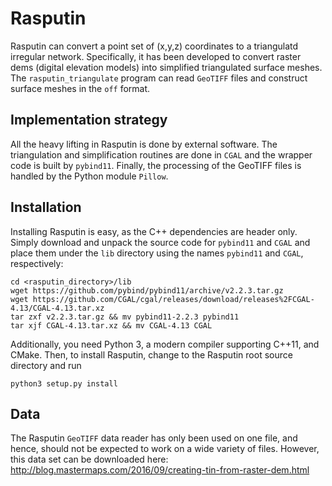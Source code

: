 # Rasputin

Rasputin can convert a point set of (x,y,z) coordinates to a triangulatd irregular network. Specifically, it has been developed to convert raster dems (digital elevation models) into simplified triangulated surface meshes. The `rasputin_triangulate` program can read `GeoTIFF` files and construct surface meshes in the `off` format.

## Implementation strategy

All the heavy lifting in Rasputin is done by external software. The triangulation and simplification routines are done in `CGAL` and the wrapper code is built by `pybind11`.  Finally, the processing of the GeoTIFF files is handled by the Python module `Pillow`.

## Installation

Installing Rasputin is easy, as the C++ dependencies are header only. Simply download and unpack the source code for `pybind11` and `CGAL` and place them under the `lib` directory using the names `pybind11` and `CGAL`, respectively:
```
cd <rasputin_directory>/lib
wget https://github.com/pybind/pybind11/archive/v2.2.3.tar.gz
wget https://github.com/CGAL/cgal/releases/download/releases%2FCGAL-4.13/CGAL-4.13.tar.xz
tar zxf v2.2.3.tar.gz && mv pybind11-2.2.3 pybind11
tar xjf CGAL-4.13.tar.xz && mv CGAL-4.13 CGAL
```

Additionally, you need Python 3, a modern compiler supporting C++11, and CMake. Then, to install Rasputin, change to the Rasputin root source directory and run
```
python3 setup.py install
```

## Data

The Rasputin `GeoTIFF` data reader has only been used on one file, and hence, should not be expected to work on a wide variety of files. However, this data set can be downloaded here: http://blog.mastermaps.com/2016/09/creating-tin-from-raster-dem.html
